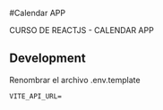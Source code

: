 #Calendar APP

CURSO DE REACTJS - CALENDAR APP

## Development

Renombrar el archivo .env.template 

```
VITE_API_URL=

```